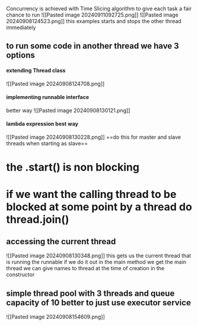 Concurrency is achieved with Time Slicing algorithm to give each task a fair chance to run
![[Pasted image 20240911092725.png]]
![[Pasted image 20240908124523.png]]
this examples starts and stops the other thread immediately
## to run some code in another thread we have 3 options
#### extending Thread class
![[Pasted image 20240908124708.png]]
#### implementing runnable interface
better way
![[Pasted image 20240908130121.png]]
#### lambda expression best way

![[Pasted image 20240908130228.png]]
==do this for master and slave threads when starting as slave==

# the .start() is non blocking

# if we want the calling thread to be blocked at some point by a thread do thread.join()

## accessing the current thread
![[Pasted image 20240908130348.png]]
this gets us the current thread that is running the runnable
if we do it out in the main method we get the main thread
we can give names to thread at the time of creation in the constructor

## simple thread pool with 3 threads and queue capacity of 10 better to just use executor service
![[Pasted image 20240908154609.png]]